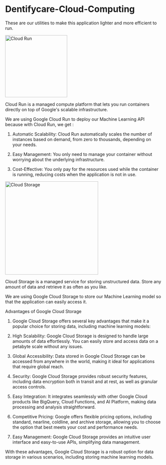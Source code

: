 # Dentifycare-Cloud-Computing

These are our utilities to make this application lighter and more efficient to run.

<img src="https://github.com/Dentifycare/Dentifycare-Cloud-Computing/blob/main/google-cloud-run-icon-2048x1840-x12dqzzh.png" alt="Cloud Run" width="200"/>

Cloud Run is a managed compute platform that lets you run containers directly on top of Google's scalable infrastructure.

We are using Google Cloud Run to deploy our Machine Learning API because with Cloud Run, we get :

1. Automatic Scalability: Cloud Run automatically scales the number of instances based on demand, from zero to thousands, depending on your needs.

2. Easy Management: You only need to manage your container without worrying about the underlying infrastructure.

3. Cost-Effective: You only pay for the resources used while the container is running, reducing costs when the application is not in use.

<img src="https://github.com/Dentifycare/Dentifycare-Cloud-Computing/blob/main/Google_Storage-Logo.wine.png" alt="Cloud Storage" width="300"/>

Cloud Storage is a managed service for storing unstructured data. Store any amount of data and retrieve it as often as you like.

We are using Google Cloud Storage to store our Machine Learning model so that the application can easily access it.

Advantages of Google Cloud Storage

1. Google Cloud Storage offers several key advantages that make it a popular choice for storing data, including machine learning models:

2. High Scalability: Google Cloud Storage is designed to handle large amounts of data effortlessly. You can easily store and access data on a petabyte scale without any issues.

3. Global Accessibility: Data stored in Google Cloud Storage can be accessed from anywhere in the world, making it ideal for applications that require global reach.

4. Security: Google Cloud Storage provides robust security features, including data encryption both in transit and at rest, as well as granular access controls.

5. Easy Integration: It integrates seamlessly with other Google Cloud products like BigQuery, Cloud Functions, and AI Platform, making data processing and analysis straightforward.

6. Competitive Pricing: Google offers flexible pricing options, including standard, nearline, coldline, and archive storage, allowing you to choose the option that best meets your cost and performance needs.

7. Easy Management: Google Cloud Storage provides an intuitive user interface and easy-to-use APIs, simplifying data management.

With these advantages, Google Cloud Storage is a robust option for data storage in various scenarios, including storing machine learning models.

